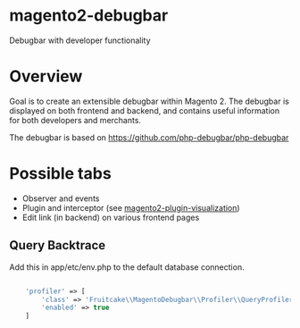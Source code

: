 # magento2-debugbar
Debugbar with developer functionality

# Overview
Goal is to create an extensible debugbar within Magento 2.
The debugbar is displayed on both frontend and
backend, and contains useful information for both developers and
merchants.

The debugbar is based on https://github.com/php-debugbar/php-debugbar


# Possible tabs
- Observer and events
- Plugin and interceptor (see [magento2-plugin-visualization](https://github.com/magento-hackathon/magento2-plugin-visualization))
- Edit link (in backend) on various frontend pages

## Query Backtrace

Add this in app/etc/env.php to the default database connection.

```php

    'profiler' => [
        'class' => 'Fruitcake\\MagentoDebugbar\\Profiler\\QueryProfiler',
        'enabled' => true
    ]

```
